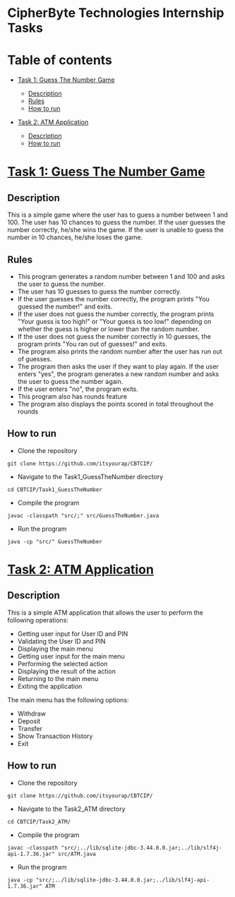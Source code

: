 CipherByte Technologies Internship Tasks
========================================

Table of contents
=================

<!--ts-->

* [Task 1: Guess The Number Game](#task-1-guess-the-number-game)
    * [Description](#description)
    * [Rules](#rules)
    * [How to run](#how-to-run)


* [Task 2: ATM Application](#task-2--atm-application)
    * [Description](#description-1)
    * [How to run](#how-to-run-1)

<!--te-->

[Task 1: Guess The Number Game](https://github.com/itsyourap/CBTCIP/tree/main/Task1_GuessTheNumber)
================================

Description
-----------

This is a simple game where the user has to guess a number between 1 and 100. The user has 10 chances to guess the
number. If the user guesses the number correctly, he/she wins the game. If the user is unable to guess the number in 10
chances, he/she loses the game.

Rules
-----

* This program generates a random number between 1 and 100 and asks the user to guess the number.
* The user has 10 guesses to guess the number correctly.
* If the user guesses the number correctly, the program prints "You guessed the number!" and exits.
* If the user does not guess the number correctly, the program prints "Your guess is too high!" or "Your guess is too
  low!" depending on whether the guess is higher or lower than the random number.
* If the user does not guess the number correctly in 10 guesses, the program prints "You ran out of guesses!" and exits.
* The program also prints the random number after the user has run out of guesses.
* The program then asks the user if they want to play again. If the user enters "yes", the program generates a new
  random number and asks the user to guess the number again.
* If the user enters "no", the program exits.
* This program also has rounds feature
* The program also displays the points scored in total throughout the rounds

How to run
----------

* Clone the repository

```shell
git clone https://github.com/itsyourap/CBTCIP/
```

* Navigate to the Task1_GuessTheNumber directory

```shell
cd CBTCIP/Task1_GuessTheNumber
```

* Compile the program

```shell
javac -classpath "src/;" src/GuessTheNumber.java
```

* Run the program

```shell
java -cp "src/" GuessTheNumber
```

[Task 2: ATM Application](https://github.com/itsyourap/CBTCIP/tree/main/Task2_ATM)
=======================

Description
-----------

This is a simple ATM application that allows the user to perform the following operations:

* Getting user input for User ID and PIN
* Validating the User ID and PIN
* Displaying the main menu
* Getting user input for the main menu
* Performing the selected action
* Displaying the result of the action
* Returning to the main menu
* Exiting the application

The main menu has the following options:

* Withdraw
* Deposit
* Transfer
* Show Transaction History
* Exit

How to run
----------

* Clone the repository

```shell
git clone https://github.com/itsyourap/CBTCIP/
```

* Navigate to the Task2_ATM directory

```shell
cd CBTCIP/Task2_ATM/
```

* Compile the program

```shell
javac -classpath "src/;../lib/sqlite-jdbc-3.44.0.0.jar;../lib/slf4j-api-1.7.36.jar" src/ATM.java
```

* Run the program

```shell
java -cp "src/;../lib/sqlite-jdbc-3.44.0.0.jar;../lib/slf4j-api-1.7.36.jar" ATM
```